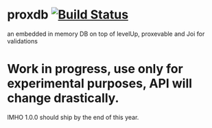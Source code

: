 # proxdb [![Build Status](https://travis-ci.org/capaj/proxdb.svg?branch=master)](https://travis-ci.org/capaj/proxdb)
an embedded in memory DB on top of levelUp, proxevable and Joi for validations

# Work in progress, use only for experimental purposes, API will change drastically.

IMHO 1.0.0 should ship by the end of this year.
